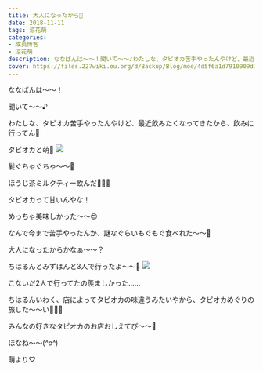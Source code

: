 ```yaml
---
title: 大人になったから🍹
date: 2018-11-11
tags: 涼花萌
categories: 
- 成员博客
- 涼花萌
description: ななばんは〜〜！聞いて〜〜♪わたしな、タピオカ苦手やったんやけど、最近飲みたくなってきたから、飲みに行ってん💓タピオカと萌🍹髪ぐちゃぐちゃ〜〜🙈...
cover: https://files.227wiki.eu.org/d/Backup/Blog/moe/4d5f6a1d7910909d771c948dd327e.jpg 
---
```







ななばんは〜〜！




聞いて〜〜♪




わたしな、タピオカ苦手やったんやけど、最近飲みたくなってきたから、飲みに行ってん💓







タピオカと萌🍹
![](https://files.227wiki.eu.org/d/Backup/Blog/moe/4d5f6a1d7910909d771c948dd327e.jpg)


髪ぐちゃぐちゃ〜〜🙈






ほうじ茶ミルクティー飲んだ💓💓💓




タピオカって甘いんやな！





めっちゃ美味しかった〜〜😍






なんで今まで苦手やったんか、謎なぐらいもぐもぐ食べれた〜〜🤗




大人になったからかなぁ〜〜？










ちはるんとみずはんと3人で行ったよ〜〜🎈
![](https://files.227wiki.eu.org/d/Backup/Blog/moe/4d5f6a1d7910909d771c948dd327e-01.jpg)





こないだ2人で行ってたの羨ましかった……








ちはるんいわく、店によってタピオカの味違うみたいやから、タピオカめぐりの旅した〜〜い💓💓💓




みんなの好きなタピオカのお店おしえてぴ〜〜🐥







ほなね〜〜(*^o^*)


萌より♡


